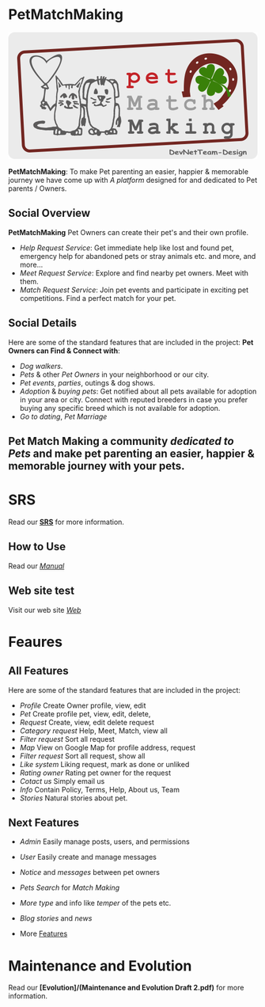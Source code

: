 # PetMatchMaking

![](media/LogoElement.png)

**PetMatchMaking**: To make Pet parenting an easier, happier & memorable journey we have come up with *A platform* designed for and dedicated to Pet parents / Owners.

## Social Overview
**PetMatchMaking** Pet Owners can create their pet's and their own profile. 
* *Help Request Service*: Get immediate help like lost and found pet, emergency help for abandoned pets or stray animals etc. and more, and more...
* *Meet Request Service*: Explore and find nearby pet owners. Meet with them.
* *Match Request Service*:  Join pet events and participate in exciting pet competitions. Find a perfect match for your pet.

## Social Details
Here are some of the standard features that are included in the project:
**Pet Owners can Find & Connect with**:
* *Dog walkers*.
* *Pets* & other *Pet Owners* in your neighborhood or our city.
* *Pet events*, *parties*, outings & dog shows.
* *Adoption* & *buying pets*: Get notified about all pets available for adoption in your area or city. Connect with reputed breeders in case you prefer buying any specific breed which is not available for adoption.
* *Go to dating*, *Pet Marriage*

## Pet Match Making a community *dedicated to Pets* and make pet parenting an easier, happier & memorable journey with your pets.

# SRS
Read our **[SRS](/SRS_DevNetTeam_Draft_3.pdf)** for more information.

## How to Use
Read our *[Manual](/UserManual_02.pdf)*

## Web site test
Visit our web site *[Web](https://buda.ninja)*

# Feaures

## All Features
Here are some of the standard features that are included in the project:

* *Profile* Create Owner profile, view, edit
* *Pet* Create profile pet, view, edit, delete, 
* *Request* Create, view, edit delete request
* *Category request* Help, Meet, Match, view all
* *Filter request* Sort all request
* *Map* View on Google Map for profile address, request
* *Filter request* Sort all request, show all
* *Like system* Liking request, mark as done or unliked
* *Rating owner* Rating pet owner for the request
* *Cotact us* Simply email us
* *Info* Contain Policy, Terms, Help, About us, Team
* *Stories* Natural stories about pet.

## Next Features

* *Admin* Easily manage posts, users, and permissions
* *User* Easily create and manage messages

* *Notice* and *messages* between pet owners
* *Pets Search* for *Match Making*
* *More type* and info like *temper* of the pets etc.

* *Blog stories* and *news*

* More [Features](/features.md)

# Maintenance and Evolution
Read our **[Evolution]/(Maintenance and Evolution Draft 2.pdf)** for more information.
